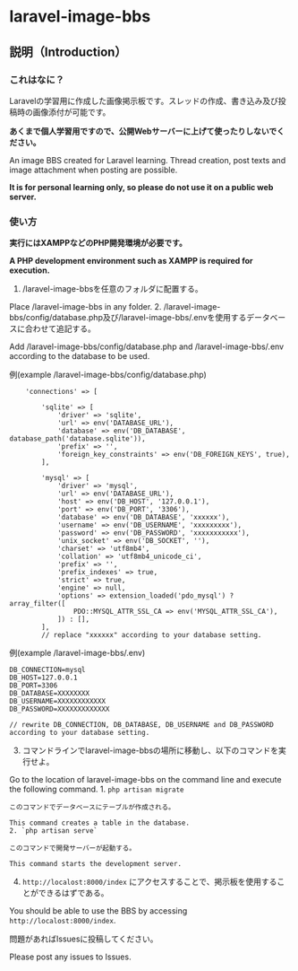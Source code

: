 # laravel-image-bbs
## 説明（Introduction）
### これはなに？
Laravelの学習用に作成した画像掲示板です。スレッドの作成、書き込み及び投稿時の画像添付が可能です。

**あくまで個人学習用ですので、公開Webサーバーに上げて使ったりしないでください。**

An image BBS created for Laravel learning. Thread creation, post texts and image attachment when posting are possible.

**It is for personal learning only, so please do not use it on a public web server.**
### 使い方
**実行にはXAMPPなどのPHP開発環境が必要です。**

**A PHP development environment such as XAMPP is required for execution.**

1. /laravel-image-bbsを任意のフォルダに配置する。

Place /laravel-image-bbs in any folder.
2. /laravel-image-bbs/config/database.php及び/laravel-image-bbs/.envを使用するデータベースに合わせて追記する。

Add /laravel-image-bbs/config/database.php and /laravel-image-bbs/.env according to the database to be used.

例(example /laravel-image-bbs/config/database.php)

```
    'connections' => [

        'sqlite' => [
            'driver' => 'sqlite',
            'url' => env('DATABASE_URL'),
            'database' => env('DB_DATABASE', database_path('database.sqlite')),
            'prefix' => '',
            'foreign_key_constraints' => env('DB_FOREIGN_KEYS', true),
        ],

        'mysql' => [
            'driver' => 'mysql',
            'url' => env('DATABASE_URL'),
            'host' => env('DB_HOST', '127.0.0.1'),
            'port' => env('DB_PORT', '3306'),
            'database' => env('DB_DATABASE', 'xxxxxx'),
            'username' => env('DB_USERNAME', 'xxxxxxxxx'),
            'password' => env('DB_PASSWORD', 'xxxxxxxxxxx'),
            'unix_socket' => env('DB_SOCKET', ''),
            'charset' => 'utf8mb4',
            'collation' => 'utf8mb4_unicode_ci',
            'prefix' => '',
            'prefix_indexes' => true,
            'strict' => true,
            'engine' => null,
            'options' => extension_loaded('pdo_mysql') ? array_filter([
                PDO::MYSQL_ATTR_SSL_CA => env('MYSQL_ATTR_SSL_CA'),
            ]) : [],
        ],
        // replace "xxxxxx" according to your database setting.
```

例(example /laravel-image-bbs/.env)

```
DB_CONNECTION=mysql
DB_HOST=127.0.0.1
DB_PORT=3306
DB_DATABASE=XXXXXXXX
DB_USERNAME=XXXXXXXXXXXX
DB_PASSWORD=XXXXXXXXXXXXX

// rewrite DB_CONNECTION, DB_DATABASE, DB_USERNAME and DB_PASSWORD according to your database setting.
```
3. コマンドラインでlaravel-image-bbsの場所に移動し、以下のコマンドを実行せよ。

Go to the location of laravel-image-bbs on the command line and execute the following command.
    1. `php artisan migrate`
    
    このコマンドでデータベースにテーブルが作成される。
    
    This command creates a table in the database.
    2. `php artisan serve`
    
    このコマンドで開発サーバーが起動する。
    
    This command starts the development server.
4. `http://localost:8000/index` にアクセスすることで、掲示板を使用することができるはずである。

You should be able to use the BBS by accessing `http://localost:8000/index`.

問題があればIssuesに投稿してください。

Please post any issues to Issues.
